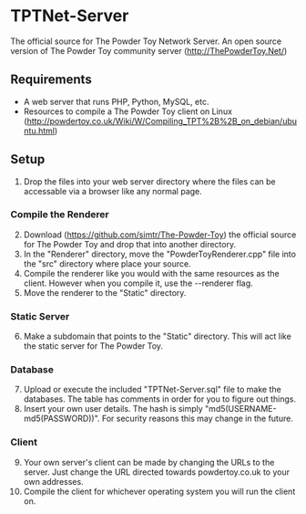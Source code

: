 # TPTNet-Server
The official source for The Powder Toy Network Server. An open source version of The Powder Toy community server (http://ThePowderToy.Net/)

## Requirements
- A web server that runs PHP, Python, MySQL, etc.
- Resources to compile a The Powder Toy client on Linux (http://powdertoy.co.uk/Wiki/W/Compiling_TPT%2B%2B_on_debian/ubuntu.html)

## Setup
1. Drop the files into your web server directory where the files can be accessable via a browser like any normal page.

### Compile the Renderer
2. Download (https://github.com/simtr/The-Powder-Toy) the official source for The Powder Toy and drop that into another directory.
3. In the "Renderer" directory, move the "PowderToyRenderer.cpp" file into the "src" directory where place your source.
4. Compile the renderer like you would with the same resources as the client. However when you compile it, use the --renderer flag.
5. Move the renderer to the "Static" directory.

### Static Server
6. Make a subdomain that points to the "Static" directory. This will act like the static server for The Powder Toy.

### Database
7. Upload or execute the included "TPTNet-Server.sql" file to make the databases. The table has comments in order for you to figure out things.
8. Insert your own user details. The hash is simply "md5(USERNAME-md5(PASSWORD))". For security reasons this may change in the future. 

### Client
9. Your own server's client can be made by changing the URLs to the server. Just change the URL directed towards powdertoy.co.uk to your own addresses.
10. Compile the client for whichever operating system you will run the client on.